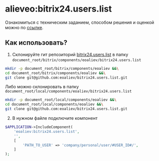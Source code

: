 # alieveo:bitrix24.users.list

Ознакомиться с техническим заданием, способом решения и оценкой можно по [ссылке](./PRD.md).

## Как использовать?

1. Склонируйте гит репозиторий [bitrix24.users.list](https://github.com/eoaliev/bitrix24.users.list) в папку `document_root/bitrix/components/eoaliev/bitrix24.users.list`
```bash
mkdir -p document_root/bitrix/components/eoaliev &&\
cd document_root/bitrix/components/eoaliev &&\
git clone git@github.com:eoaliev/bitrix24.users.list.git
```

Либо можно склонировать в папку `document_root/local/components/eoaliev/bitrix24.users.list`
```bash
mkdir -p document_root/local/components/eoaliev &&\
cd document_root/local/components/eoaliev &&\
git clone git@github.com:eoaliev/bitrix24.users.list.git
```

2. В нужном файле подключите компонент
```php
$APPLICATION->IncludeComponent(
    'eoaliev:bitrix24.users.list',
    '',
    [
        'PATH_TO_USER' => 'company/personal/user/#USER_ID#/',
    ]
);
```
